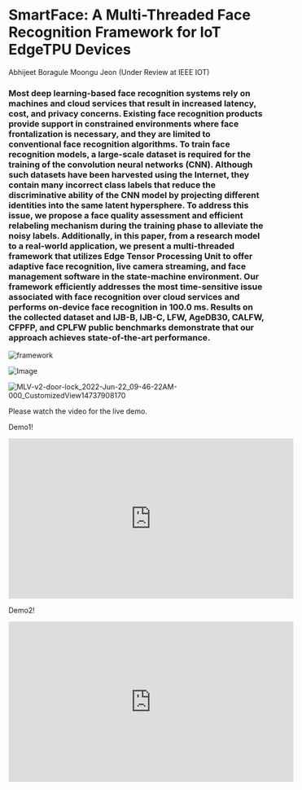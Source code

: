 <h1>SmartFace: A Multi-Threaded Face Recognition Framework for IoT EdgeTPU Devices</h1>
Abhijeet Boragule Moongu Jeon (Under Review at IEEE IOT)

<h3>Most deep learning-based face recognition systems rely on machines and cloud services that result in increased latency, cost, and privacy concerns. Existing face recognition products provide support in constrained environments where face frontalization is necessary, and they are limited to conventional face recognition algorithms. To train face recognition models, a large-scale dataset is required for the training of the convolution neural networks (CNN). Although such datasets have been harvested using the Internet, they contain many incorrect class labels that reduce the discriminative ability of the CNN model by projecting different identities into the same latent hypersphere. To address this issue, we propose a face quality assessment and efficient relabeling  mechanism during the training phase to alleviate the noisy labels. Additionally, in this paper, from a research model to a real-world application, we present a multi-threaded framework that utilizes Edge Tensor Processing Unit to offer adaptive face recognition, live camera streaming, and face management software in the state-machine environment. Our framework efficiently addresses the most time-sensitive issue associated with face recognition over cloud services and performs on-device face recognition in 100.0 ms. Results on the collected dataset and IJB-B, IJB-C, LFW, AgeDB30, CALFW, CFPFP, and CPLFW public benchmarks demonstrate that our approach achieves state-of-the-art performance. </h3>



![framework](https://user-images.githubusercontent.com/84734809/178390443-33a2cc42-660f-4457-8d2d-8761c0f52d18.jpg)



![Image](https://user-images.githubusercontent.com/84734809/178389161-fcabe32f-274d-4c71-b213-e5101e3871dc.png)



![MLV-v2-door-lock_2022-Jun-22_09-46-22AM-000_CustomizedView14737908170](https://user-images.githubusercontent.com/84734809/178389222-558bc2f7-7360-4aff-938d-551bc3eb4e6d.png)



Please watch the video for the live demo.

Demo1!

<iframe width="560" height="315" src="https://www.youtube.com/embed/s9dAEyYVOEA" title="YouTube video player" frameborder="0" allow="accelerometer; autoplay; clipboard-write; encrypted-media; gyroscope; picture-in-picture" allowfullscreen></iframe>

Demo2!

<iframe width="560" height="315" src="https://www.youtube.com/embed/tVh5ObC0ygE" title="YouTube video player" frameborder="0" allow="accelerometer; autoplay; clipboard-write; encrypted-media; gyroscope; picture-in-picture" allowfullscreen></iframe>
